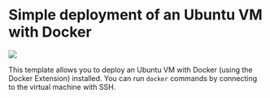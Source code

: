 # Simple deployment of an Ubuntu VM with Docker

<a href="https://portal.azure.com/#create/Microsoft.Template/uri/https%3A%2F%2Fraw.githubusercontent.com%2FAzure%2Fazure-quickstart-templates%2Fmaster%2Fdocker-simple-on-ubuntu%2Fazuredeploy.json" target="_blank">
    <img src="http://azuredeploy.net/deploybutton.png"/>
</a>

This template allows you to deploy an Ubuntu VM with Docker (using the Docker Extension) installed.
You can run `docker` commands by connecting to the virtual machine with SSH.
